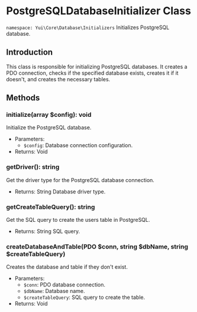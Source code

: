 # PostgreSQLDatabaseInitializer Class

`namespace: Yui\Core\Database\Initializers`
Initializes PostgreSQL database.

## Introduction
This class is responsible for initializing PostgreSQL databases. It creates a PDO connection, checks if the specified database exists, creates it if it doesn't, and creates the necessary tables.

## Methods

### initialize(array $config): void
Initialize the PostgreSQL database.
- Parameters:
  - `$config`: Database connection configuration.
- Returns: Void

### getDriver(): string
Get the driver type for the PostgreSQL database connection.
- Returns: String Database driver type.

### getCreateTableQuery(): string
Get the SQL query to create the users table in PostgreSQL.
- Returns: String SQL query.

### createDatabaseAndTable(PDO $conn, string $dbName, string $createTableQuery)
Creates the database and table if they don't exist.
- Parameters:
  - `$conn`: PDO database connection.
  - `$dbName`: Database name.
  - `$createTableQuery`: SQL query to create the table.
- Returns: Void

